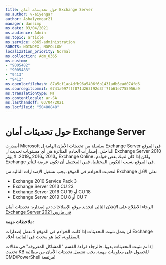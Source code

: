 ```yaml
---
title: حول تحديثات أمان Exchange Server
ms.author: v-aiyengar
author: AshaIyengar21
manager: dansimp
ms.date: 03/04/2021
ms.audience: Admin
ms.topic: article
ms.service: o365-administration
ROBOTS: NOINDEX, NOFOLLOW
localization_priority: Normal
ms.collection: Adm_O365
ms.custom:
- "9005482"
- "9005483"
- "9413"
- "9412"
ms.openlocfilehash: 87a5cf1ac4dfb96a5406f6b1431adb6ead074fd6
ms.sourcegitcommit: 6741a997fff871d263f92d3ff7fb61e7755956a9
ms.translationtype: MT
ms.contentlocale: ar-SA
ms.lasthandoff: 03/04/2021
ms.locfileid: "50480848"
---
```

# <a name="about-exchange-server-security-updates"></a>حول تحديثات أمان Exchange Server

أصدرت Microsoft سلسلة من تحديثات الأمان الهامة ل Exchange Server في الموقع الداخلي. إصدارات الخادم المتأثرة هي أي مستويات تحديث ل Exchange Server 2010 و2013 و2016 و2019. لا يؤثر Exchange Online، ولكن إذا كان لديك بعض خوادم Exchange في الموقع بسبب التكوين المختلط، فمن المحتمل أن تكون عرضة للتأثر.

لتحديث الخوادم في الموقع، يجب تشغيل الإصدارات التالية من Exchange على الأقل:

- Exchange 2010 Service Pack 3
- Exchange Server 2013 CU 23
- Exchange Server 2016 CU 19 أو CU 18
- Exchange Server 2019 CU 8 أو CU 7

الرجاء الاطلاع على الإعلان التالي لتحديد موقع الإصلاحات: تم إصداره: تحديثات أمان [Exchange Server في مارس 2021](https://techcommunity.microsoft.com/t5/exchange-team-blog/released-march-2021-exchange-server-security-updates/ba-p/2175901)

**ملاحظات مهمة:**

لن يعمل تثبيت التحديثات إذا كانت الخوادم في الموقع لا تعمل إصدارات Exchange المطلوبة، كما هو محدث في القائمة أعلاه.

إذا تم تثبيت التحديثات يدويا، فالرجاء قراءة القسم "المشاكل المعروفة" في مقالات تحديث KB للحصول على معلومات مهمة. يجب تشغيل تحديثات الأمان من مطالبة CMD/PowerShell مرتفعة!
